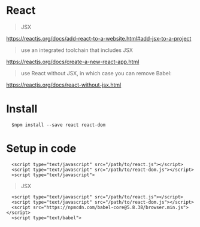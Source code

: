 # React

> JSX
  
  <https://reactjs.org/docs/add-react-to-a-website.html#add-jsx-to-a-project>

> use an integrated toolchain that includes JSX 
      
  <https://reactjs.org/docs/create-a-new-react-app.html>

> use React without JSX, in which case you can remove Babel:
      
  <https://reactjs.org/docs/react-without-jsx.html>
  
  # Install 
  
      $npm install --save react react-dom 
  
  
  # Setup in code
  
      <script type="text/javascript" src="/path/to/react.js"></script> 
      <script type="text/javascript" src="/path/to/react-dom.js"></script> 
      <script type="text/javascript">
      
  > JSX
  
      <script type="text/javascript" src="/path/to/react.js"></script>
      <script type="text/javascript" src="/path/to/react-dom.js"></script> 
      <script src="https://npmcdn.com/babel-core@5.8.38/browser.min.js"></script> 
      <script type="text/babel">

